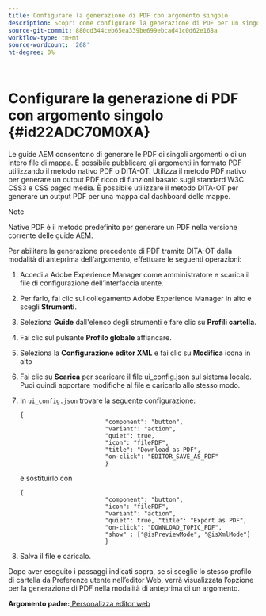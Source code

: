 ```yaml
---
title: Configurare la generazione di PDF con argomento singolo
description: Scopri come configurare la generazione di PDF per un singolo argomento
source-git-commit: 880cd344ceb65ea339be699ebcad41c0d62e168a
workflow-type: tm+mt
source-wordcount: '268'
ht-degree: 0%

---
```


# Configurare la generazione di PDF con argomento singolo {#id22ADC70M0XA}

Le guide AEM consentono di generare le PDF di singoli argomenti o di un intero file di mappa. È possibile pubblicare gli argomenti in formato PDF utilizzando il metodo nativo PDF o DITA-OT. Utilizza il metodo PDF nativo per generare un output PDF ricco di funzioni basato sugli standard W3C CSS3 e CSS paged media. È possibile utilizzare il metodo DITA-OT per generare un output PDF per una mappa dal dashboard delle mappe.

>[!NOTE]
>
> Native PDF è il metodo predefinito per generare un PDF nella versione corrente delle guide AEM.

Per abilitare la generazione precedente di PDF tramite DITA-OT dalla modalità di anteprima dell&#39;argomento, effettuare le seguenti operazioni:

1. Accedi a Adobe Experience Manager come amministratore e scarica il file di configurazione dell’interfaccia utente.

1. Per farlo, fai clic sul collegamento Adobe Experience Manager in alto e scegli **Strumenti**.
1. Seleziona **Guide** dall&#39;elenco degli strumenti e fare clic su **Profili cartella**.
1. Fai clic sul pulsante **Profilo globale** affiancare.
1. Seleziona la **Configurazione editor XML** e fai clic su **Modifica** icona in alto
1. Fai clic su **Scarica** per scaricare il file ui\_config.json sul sistema locale. Puoi quindi apportare modifiche al file e caricarlo allo stesso modo.
1. In `ui_config.json` trovare la seguente configurazione:

   ```
   {
                           "component": "button",
                           "variant": "action",
                           "quiet": true,
                           "icon": "filePDF",
                           "title": "Download as PDF",
                           "on-click": "EDITOR_SAVE_AS_PDF"
                           }
   ```

   e sostituirlo con

   ```
   {
                           "component": "button",
                           "icon": "filePDF",
                           "variant": "action",
                           "quiet": true, "title": "Export as PDF",
                           "on-click": "DOWNLOAD_TOPIC_PDF",
                           "show" : ["@isPreviewMode", "@isXmlMode"]
                           }
   ```

1. Salva il file e caricalo.

Dopo aver eseguito i passaggi indicati sopra, se si sceglie lo stesso profilo di cartella da Preferenze utente nell’editor Web, verrà visualizzata l’opzione per la generazione di PDF nella modalità di anteprima di un argomento.

**Argomento padre:**[ Personalizza editor web](conf-web-editor.md)
